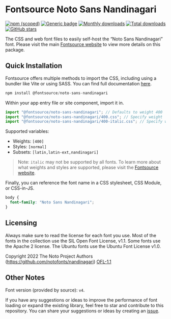 # Fontsource Noto Sans Nandinagari

[![npm (scoped)](https://img.shields.io/npm/v/@fontsource/noto-sans-nandinagari?color=brightgreen)](https://www.npmjs.com/package/@fontsource/noto-sans-nandinagari) [![Generic badge](https://img.shields.io/badge/fontsource-passing-brightgreen)](https://github.com/fontsource/fontsource) [![Monthly downloads](https://badgen.net/npm/dm/@fontsource/noto-sans-nandinagari)](https://github.com/fontsource/fontsource) [![Total downloads](https://badgen.net/npm/dt/@fontsource/noto-sans-nandinagari)](https://github.com/fontsource/fontsource) [![GitHub stars](https://img.shields.io/github/stars/fontsource/fontsource.svg?style=social&label=Star)](https://github.com/fontsource/fontsource/stargazers)

The CSS and web font files to easily self-host the “Noto Sans Nandinagari” font. Please visit the main [Fontsource website](https://fontsource.org/fonts/noto-sans-nandinagari) to view more details on this package.

## Quick Installation

Fontsource offers multiple methods to import the CSS, including using a bundler like Vite or using SASS. You can find full documentation [here](https://fontsource.org/docs/getting-started/introduction).

```javascript
npm install @fontsource/noto-sans-nandinagari
```

Within your app entry file or site component, import it in.

```javascript
import "@fontsource/noto-sans-nandinagari"; // Defaults to weight 400
import "@fontsource/noto-sans-nandinagari/400.css"; // Specify weight
import "@fontsource/noto-sans-nandinagari/400-italic.css"; // Specify weight and style
```

Supported variables:
- Weights: `[400]`
- Styles: `[normal]`
- Subsets: `[latin,latin-ext,nandinagari]`

> Note: `italic` may not be supported by all fonts. To learn more about what weights and styles are supported, please visit the [Fontsource website](https://fontsource.org/fonts/noto-sans-nandinagari).

Finally, you can reference the font name in a CSS stylesheet, CSS Module, or CSS-in-JS.

```css
body {
  font-family: "Noto Sans Nandinagari";
}
```

## Licensing
Always make sure to read the license for each font you use. Most of the fonts in the collection use the SIL Open Font License, v1.1. Some fonts use the Apache 2 license. The Ubuntu fonts use the Ubuntu Font License v1.0.

Copyright 2022 The Noto Project Authors (https://github.com/notofonts/nandinagari)
[OFL-1.1](https://openfontlicense.org)

## Other Notes
Font version (provided by source): `v4`.

If you have any suggestions or ideas to improve the performance of font loading or expand the existing library, feel free to star and contribute to this repository. You can share your suggestions or ideas by creating an [issue](https://github.com/fontsource/fontsource/issues).
